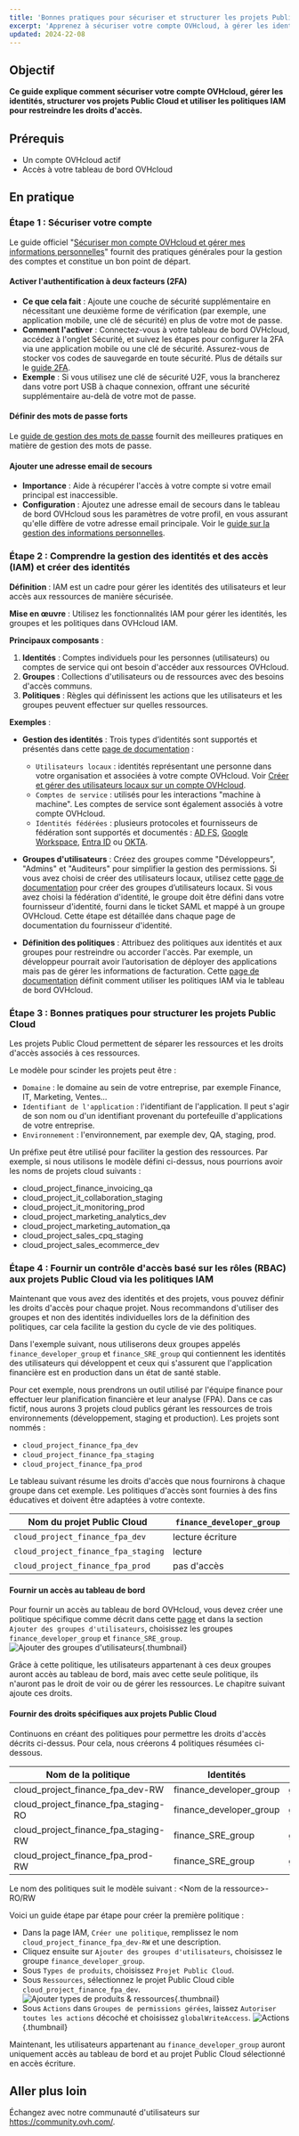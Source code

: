 ```yaml
---
title: 'Bonnes pratiques pour sécuriser et structurer les projets Public Cloud d’OVHcloud'
excerpt: 'Apprenez à sécuriser votre compte OVHcloud, à gérer les identités, à structurer vos projets Public Cloud et à utiliser les politiques IAM pour restreindre les droits d’accès'
updated: 2024-22-08
---
```


## Objectif

**Ce guide explique comment sécuriser votre compte OVHcloud, gérer les identités, structurer vos projets Public Cloud et utiliser les politiques IAM pour restreindre les droits d'accès.**

## Prérequis

- Un compte OVHcloud actif
- Accès à votre tableau de bord OVHcloud

## En pratique

### Étape 1 : Sécuriser votre compte

Le guide officiel "[Sécuriser mon compte OVHcloud et gérer mes informations personnelles](/pages/account_and_service_management/account_information/all_about_username)" fournit des pratiques générales pour la gestion des comptes et constitue un bon point de départ.

#### Activer l'authentification à deux facteurs (2FA)

- **Ce que cela fait** : Ajoute une couche de sécurité supplémentaire en nécessitant une deuxième forme de vérification (par exemple, une application mobile, une clé de sécurité) en plus de votre mot de passe.
- **Comment l'activer** : Connectez-vous à votre tableau de bord OVHcloud, accédez à l'onglet Sécurité, et suivez les étapes pour configurer la 2FA via une application mobile ou une clé de sécurité. Assurez-vous de stocker vos codes de sauvegarde en toute sécurité. Plus de détails sur le [guide 2FA](/pages/account_and_service_management/account_information/secure-ovhcloud-account-with-2fa).
- **Exemple** : Si vous utilisez une clé de sécurité U2F, vous la brancherez dans votre port USB à chaque connexion, offrant une sécurité supplémentaire au-delà de votre mot de passe.

#### Définir des mots de passe forts

Le [guide de gestion des mots de passe](/pages/account_and_service_management/account_information/manage-ovh-password) fournit des meilleures pratiques en matière de gestion des mots de passe.

#### Ajouter une adresse email de secours

- **Importance** : Aide à récupérer l'accès à votre compte si votre email principal est inaccessible.
- **Configuration** : Ajoutez une adresse email de secours dans le tableau de bord OVHcloud sous les paramètres de votre profil, en vous assurant qu'elle diffère de votre adresse email principale. Voir le [guide sur la gestion des informations personnelles](pages/account_and_service_management/account_information/all_about_username).

### Étape 2 : Comprendre la gestion des identités et des accès (IAM) et créer des identités

**Définition** : IAM est un cadre pour gérer les identités des utilisateurs et leur accès aux ressources de manière sécurisée.

**Mise en œuvre** : Utilisez les fonctionnalités IAM pour gérer les identités, les groupes et les politiques dans OVHcloud IAM.

**Principaux composants** :
1. **Identités** : Comptes individuels pour les personnes (utilisateurs) ou comptes de service qui ont besoin d'accéder aux ressources OVHcloud.
2. **Groupes** : Collections d'utilisateurs ou de ressources avec des besoins d'accès communs.
3. **Politiques** : Règles qui définissent les actions que les utilisateurs et les groupes peuvent effectuer sur quelles ressources.

**Exemples** :

- **Gestion des identités** : Trois types d’identités sont supportés et présentés dans cette [page de documentation](/pages/manage_and_operate/iam/identities-management) :
    * `Utilisateurs locaux` : identités représentant une personne dans votre organisation et associées à votre compte OVHcloud. Voir [Créer et gérer des utilisateurs locaux sur un compte OVHcloud](/pages/account_and_service_management/account_information/ovhcloud-users-management).
    * `Comptes de service` : utilisés pour les interactions "machine à machine". Les comptes de service sont également associés à votre compte OVHcloud.
    * `Identités fédérées` : plusieurs protocoles et fournisseurs de fédération sont supportés et documentés : [AD FS](/pages/account_and_service_management/account_information/ovhcloud-account-connect-saml-adfs), [Google Workspace](/pages/account_and_service_management/account_information/ovhcloud-account-connect-saml-google-workspace), [Entra ID](/pages/account_and_service_management/account_information/ovhcloud-account-connect-saml-azure-ad) ou [OKTA](/pages/account_and_service_management/account_information/ovhcloud-account-connect-saml-okta).

- **Groupes d'utilisateurs** : Créez des groupes comme "Développeurs", "Admins" et "Auditeurs" pour simplifier la gestion des permissions. Si vous avez choisi de créer des utilisateurs locaux, utilisez cette [page de documentation](/pages/account_and_service_management/account_information/ovhcloud-users-management) pour créer des groupes d’utilisateurs locaux. Si vous avez choisi la fédération d'identité, le groupe doit être défini dans votre fournisseur d'identité, fourni dans le ticket SAML et mappé à un groupe OVHcloud. Cette étape est détaillée dans chaque page de documentation du fournisseur d'identité.

- **Définition des politiques** : Attribuez des politiques aux identités et aux groupes pour restreindre ou accorder l'accès. Par exemple, un développeur pourrait avoir l’autorisation de déployer des applications mais pas de gérer les informations de facturation. Cette [page de documentation](/pages/account_and_service_management/account_information/iam-policy-ui) définit comment utiliser les politiques IAM via le tableau de bord OVHcloud.

### Étape 3 : Bonnes pratiques pour structurer les projets Public Cloud

Les projets Public Cloud permettent de séparer les ressources et les droits d'accès associés à ces ressources.

Le modèle pour scinder les projets peut être :
* `Domaine` : le domaine au sein de votre entreprise, par exemple Finance, IT, Marketing, Ventes...
* `Identifiant de l'application` : l'identifiant de l'application. Il peut s'agir de son nom ou d'un identifiant provenant du portefeuille d'applications de votre entreprise.
* `Environnement` : l'environnement, par exemple dev, QA, staging, prod.

Un préfixe peut être utilisé pour faciliter la gestion des ressources. Par exemple, si nous utilisons le modèle défini ci-dessus, nous pourrions avoir les noms de projets cloud suivants :
* cloud_project_finance_invoicing_qa
* cloud_project_it_collaboration_staging
* cloud_project_it_monitoring_prod
* cloud_project_marketing_analytics_dev
* cloud_project_marketing_automation_qa
* cloud_project_sales_cpq_staging
* cloud_project_sales_ecommerce_dev

### Étape 4 : Fournir un contrôle d'accès basé sur les rôles (RBAC) aux projets Public Cloud via les politiques IAM

Maintenant que vous avez des identités et des projets, vous pouvez définir les droits d'accès pour chaque projet. Nous recommandons d'utiliser des groupes et non des identités individuelles lors de la définition des politiques, car cela facilite la gestion du cycle de vie des politiques.

Dans l'exemple suivant, nous utiliserons deux groupes appelés `finance_developer_group` et `finance_SRE_group` qui contiennent les identités des utilisateurs qui développent et ceux qui s'assurent que l'application financière est en production dans un état de santé stable.

Pour cet exemple, nous prendrons un outil utilisé par l'équipe finance pour effectuer leur planification financière et leur analyse (FPA). Dans ce cas fictif, nous aurons 3 projets cloud publics gérant les ressources de trois environnements (développement, staging et production). Les projets sont nommés :
* `cloud_project_finance_fpa_dev`
* `cloud_project_finance_fpa_staging`
* `cloud_project_finance_fpa_prod`

Le tableau suivant résume les droits d'accès que nous fournirons à chaque groupe dans cet exemple. Les politiques d'accès sont fournies à des fins éducatives et doivent être adaptées à votre contexte.

| Nom du projet Public Cloud | `finance_developer_group` | `finance_SRE_group` |
|----------------------------|---------------------------|----------------------|
|`cloud_project_finance_fpa_dev`| lecture écriture         | pas d'accès          |
|`cloud_project_finance_fpa_staging`| lecture              | lecture écriture     |
|`cloud_project_finance_fpa_prod`| pas d'accès             | lecture écriture     |

#### Fournir un accès au tableau de bord

Pour fournir un accès au tableau de bord OVHcloud, vous devez créer une politique spécifique comme décrit dans cette [page](/pages/account_and_service_management/account_information/iam-control-panel-access/) et dans la section `Ajouter des groupes d'utilisateurs`, choisissez les groupes `finance_developer_group` et `finance_SRE_group`.
![Ajouter des groupes d'utilisateurs](img/Add_user_groups.png){.thumbnail}

Grâce à cette politique, les utilisateurs appartenant à ces deux groupes auront accès au tableau de bord, mais avec cette seule politique, ils n'auront pas le droit de voir ou de gérer les ressources. Le chapitre suivant ajoute ces droits.

#### Fournir des droits spécifiques aux projets Public Cloud

Continuons en créant des politiques pour permettre les droits d'accès décrits ci-dessus. Pour cela, nous créerons 4 politiques résumées ci-dessous.

| Nom de la politique | Identités                 | Actions             | Ressources                |
|---------------------|---------------------------|---------------------|---------------------------|
|cloud_project_finance_fpa_dev-RW|finance_developer_group|globalWriteAccess |cloud_project_finance_fpa_dev|
|cloud_project_finance_fpa_staging-RO|finance_developer_group|globalReadAccess  |cloud_project_finance_fpa_staging|
|cloud_project_finance_fpa_staging-RW|finance_SRE_group|globalWriteAccess  |cloud_project_finance_fpa_staging|
|cloud_project_finance_fpa_prod-RW|finance_SRE_group|globalWriteAccess   |cloud_project_finance_fpa_prod|

Le nom des politiques suit le modèle suivant : \<Nom de la ressource\>-RO/RW

Voici un guide étape par étape pour créer la première politique :
* Dans la page IAM, `Créer une politique`, remplissez le nom `cloud_project_finance_fpa_dev-RW` et une description.
* Cliquez ensuite sur `Ajouter des groupes d'utilisateurs`, choisissez le groupe `finance_developer_group`.
* Sous `Types de produits`, choisissez `Projet Public Cloud`.
* Sous `Ressources`, sélectionnez le projet Public Cloud cible `cloud_project_finance_fpa_dev`.
![Ajouter types de produits & ressources](images/Product_types_resources.png){.thumbnail}
* Sous `Actions` dans `Groupes de permissions gérées`, laissez `Autoriser toutes les actions` décoché et choisissez `globalWriteAccess`.
![Actions](img/Actions.png){.thumbnail}

Maintenant, les utilisateurs appartenant au `finance_developer_group` auront uniquement accès au tableau de bord et au projet Public Cloud sélectionné en accès écriture.

## Aller plus loin

Échangez avec notre communauté d'utilisateurs sur <https://community.ovh.com/>.
